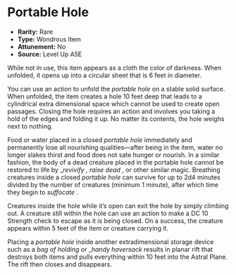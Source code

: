 
# Portable Hole

* **Rarity:** Rare
* **Type:** Wondrous Item
* **Attunement:** No
* **Source:** Level Up A5E


While not in use, this item appears as a cloth the color of darkness. When unfolded, it opens up into a circular sheet that is 6 feet in diameter. 

You can use an action to unfold the _portable hole_ on a stable solid surface. When unfolded, the item creates a hole 10 feet deep that leads to a cylindrical extra dimensional space which cannot be used to create open passages. Closing the hole requires an action and involves you taking a hold of the edges and folding it up. No matter its contents, the hole weighs next to nothing. 

Food or water placed in a closed _portable hole_ immediately and permanently lose all nourishing qualities—after being in the item, water no longer slakes thirst and food does not sate hunger or nourish. In a similar fashion, the body of a dead creature placed in the portable hole cannot be restored to life by __revivify , raise dead_ , or other similar magic. Breathing creatures inside a closed _portable hole_ can survive for up to 2d4 minutes divided by the number of creatures (minimum 1 minute), after which time they begin to _suffocate_ .

Creatures inside the hole while it’s open can exit the hole by simply climbing out. A creature still within the hole can use an action to make a DC 10 Strength check to escape as it is being closed. On a success, the creature appears within 5 feet of the item or creature carrying it.

Placing a _portable hole_ inside another extradimensional storage device such as a _bag of holding_ or __handy haversack_  results in planar rift that destroys both items and pulls everything within 10 feet into the Astral Plane. The rift then closes and disappears.
